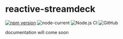 # reactive-streamdeck

[![npm version](https://img.shields.io/npm/v/reactive-streamdeck.svg)](https://npm.im/reactive-streamdeck)
![node-current](https://img.shields.io/node/v/reactive-streamdeck)
![Node.js CI](https://github.com/askeron/reactive-streamdeck/workflows/Node.js%20CI/badge.svg)
![GitHub](https://img.shields.io/github/license/askeron/reactive-streamdeck)

documentation will come soon
